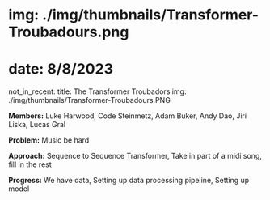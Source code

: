 # img: ./img/thumbnails/Transformer-Troubadours.png
# date: 8/8/2023
not_in_recent:
title: The Transformer Troubadors
img: ./img/thumbnails/Transformer-Troubadours.PNG

**Members:** Luke Harwood, Code Steinmetz, Adam Buker, Andy Dao, Jiri Liska, Lucas Gral

**Problem​:** Music be hard​

**Approach:​** Sequence to Sequence Transformer​, Take in part of a midi song, fill in the rest​

**Progress​:** We have data​, Setting up data processing pipeline​, Setting up model